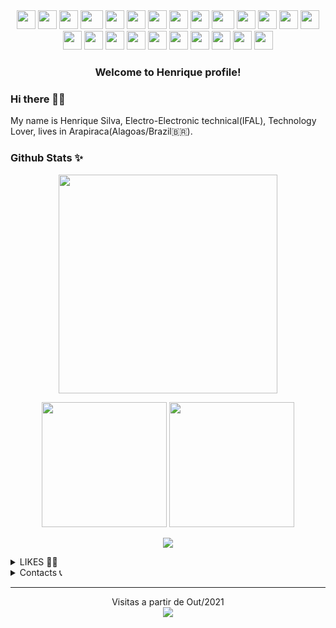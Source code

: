 <div align="center">
    <img src="https://cultofthepartyparrot.com/parrots/hd/ultrafastparrot.gif" width="30" height="30"/>
    <img src="https://cultofthepartyparrot.com/parrots/hd/congaparrot.gif" width="30" height="30"/>
    <img src="https://cultofthepartyparrot.com/parrots/hd/middleparrot.gif" width="30" height="30"/>
    <img src="https://cultofthepartyparrot.com/parrots/asyncparrot.gif" width="36" height="30"/>
    <img src="https://cultofthepartyparrot.com/parrots/hd/reverseparrot.gif" width="30" height="30"/>
    <img src="https://cultofthepartyparrot.com/parrots/hd/sleepingparrot.gif" width="30" height="30"/>
    <img src="https://cultofthepartyparrot.com/parrots/fidgetparrot.gif" width="30" height="30"/>
    <img src="https://cultofthepartyparrot.com/parrots/hd/angelparrot.gif" width="30" height="30"/>
    <img src="https://cultofthepartyparrot.com/parrots/hd/evilparrot.gif" width="30" height="30"/>
    <img src="https://cultofthepartyparrot.com/parrots/hamburgerparrot.gif" width="36" height="30"/>
    <img src="https://cultofthepartyparrot.com/parrots/hd/laptop_parrot.gif" width="30" height="30"/>
    <img src="https://cultofthepartyparrot.com/parrots/hd/spinningparrot.gif" width="30" height="30"/>
    <img src="https://cultofthepartyparrot.com/parrots/hd/inverseparrot.gif" width="30" height="30"/>
    <img src="https://cultofthepartyparrot.com/parrots/hd/darkmodeparrot.gif" width="30" height="30"/>
    <img src="https://cultofthepartyparrot.com/parrots/hd/mergeconflictparrot.gif" width="30" height="30"/>
    <img src="https://cultofthepartyparrot.com/guests/hd/nyanparrot.gif" width="30" height="30"/>
    <img src="https://cultofthepartyparrot.com/guests/hd/witnessprotectionparrot.gif" width="30" height="30"/>
    <img src="https://cultofthepartyparrot.com/guests/hd/dogeparrot.gif" width="30" height="30"/>
    <img src="https://cultofthepartyparrot.com/guests/congadoge.gif" width="30" height="30"/>
    <img src="https://cultofthepartyparrot.com/guests/hd/vibepartycat.gif" width="30" height="30"/>
    <img src="https://cultofthepartyparrot.com/guests/hd/partyfsjal.gif" width="30" height="30"/>
    <img src="https://cultofthepartyparrot.com/guests/hd/partygopher.gif" width="30" height="30"/>
    <img src="https://cultofthepartyparrot.com/parrots/hd/dealwithitparrot.gif" width="30" height="30"/>
    <img src="https://cultofthepartyparrot.com/parrots/slomoparrot.gif" width="30" height="30"/>
</div>
<h3 align="center">
  Welcome to Henrique profile!
</h3>

### Hi there 👋🏾
My name is Henrique Silva, Electro-Electronic technical(IFAL), Technology Lover, lives in Arapiraca(Alagoas/Brazil🇧🇷).

### Github Stats ✨

<p align="center">
  <img width="auto" height="350vw" src="https://github-readme-streak-stats.herokuapp.com/?user=rick0x00&theme=highcontrast" />
</p>
<p align="center" width="auto">
  <img width="auto" height="200vw" src="https://github-readme-stats.vercel.app/api?username=rick0x00&show_icons=true&theme=highcontrast" />
  <img width="auto" height="200vw" src="https://github-readme-stats.vercel.app/api/top-langs/?username=rick0x00&hide=html&layout=compact&theme=highcontrast&langs_count=10" />
</p>
<p align="center">
<!-- https://github.com/ashutosh00710/github-readme-activity-graph -->
  <img src="https://activity-graph.herokuapp.com/graph?username=rick0x00&theme=react-dark" />
</p>

<details> 
 <summary>LIKES 👍🏾</summary>
  <br/>
#Science #Search 🔬 #technology in general, #hardware 🤖, #software 🧮 , #computing 💻 , #Electronic🔋, #Electric 🔌, #High_Voltage ⚡, #Tesla_Coils ⚡, # robots 🦾, #Automation 🦿, #Telecommunications 📻, #Satellites 🛰️, #Satellite_Dishes 📡, #Hacking 👾 and #Security 🔐.
  <br/>
</details>

<details> 
 <summary>Contacts 📞</summary>
  <br/>
    <a href="https://github.com/rick0x00" target="_blanck">GitHub</a>
    <a href="https://gitlab.com/rick0x00" target="_blanck">GitLab</a>
    <a href="https://pt.duolingo.com/profile/silvajhb" target="_blanck">Duolingo</a>
    <a href="https://www.instagram.com/rick0x00" target="_blanck">Instagram</a>
    <a href="https://twitter.com/rick0x00" target="_blanck">Twitter</a>
    <a href="https://twitch.tv/rick0x00" target="_blanck">Twitch</a>
    <a href="https://t.me/rick0x00" target="_blanck">Telegram</a>
    <a href="https://www.linkedin.com/in/rick0x00" target="_blanck">Linkedin</a>
  <br/>
</details>

<hr></hr>

<p align="center"> Visitas a partir de Out/2021 <br>
  <img src="https://profile-counter.glitch.me/rick0x00/count.svg" />
</p>

<!--
**silvajhb/silvajhb** is a ✨ _special_ ✨ repository because its `README.md` (this file) appears on your GitHub profile.

Here are some ideas to get you started:

- 🔭 I’m currently working on ...
- 🌱 I’m currently learning ...
- 👯 I’m looking to collaborate on ...
- 🤔 I’m looking for help with ...
- 💬 Ask me about ...
- 📫 How to reach me: ...
- 😄 Pronouns: ...
- ⚡ Fun fact: ...
-->
